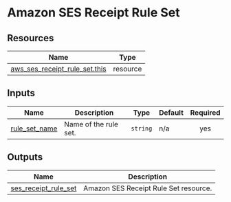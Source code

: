 # Amazon SES Receipt Rule Set

## Resources

| Name | Type |
|------|------|
| [aws_ses_receipt_rule_set.this](https://registry.terraform.io/providers/hashicorp/aws/latest/docs/resources/ses_receipt_rule_set) | resource |

## Inputs

| Name | Description | Type | Default | Required |
|------|-------------|------|---------|:--------:|
| <a name="input_rule_set_name"></a> [rule\_set\_name](#input\_rule\_set\_name) | Name of the rule set. | `string` | n/a | yes |

## Outputs

| Name | Description |
|------|-------------|
| <a name="output_ses_receipt_rule_set"></a> [ses\_receipt\_rule\_set](#output\_ses\_receipt\_rule\_set) | Amazon SES Receipt Rule Set resource. |
